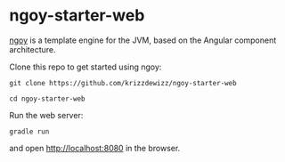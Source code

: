 # ngoy-starter-web

[ngoy](https://github.com/krizzdewizz/ngoy) is a template engine for the JVM, based on the Angular component architecture.

Clone this repo to get started using ngoy:

```
git clone https://github.com/krizzdewizz/ngoy-starter-web
```

```
cd ngoy-starter-web
```


Run the web server:

```
gradle run
```

and open [http://localhost:8080](http://localhost:8080) in the browser.
